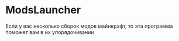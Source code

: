 # ModsLauncher
Если у вас несколько сборок модов майнкрафт, то эта программа поможет вам в их упорядочивании 
